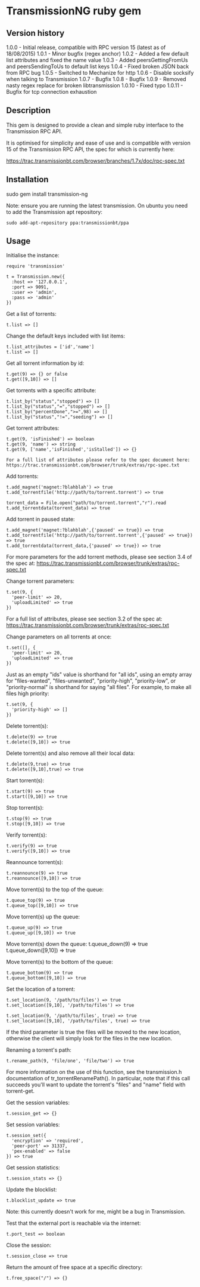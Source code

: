 TransmissionNG ruby gem
=======================

Version history
---------------

1.0.0 - Initial release, compatible with RPC version 15 (latest as of 18/08/2015)
1.0.1 - Minor bugfix (regex anchor)
1.0.2 - Added a few default list attributes and fixed the name value
1.0.3 - Added peersGettingFromUs and peersSendingToUs to default list keys
1.0.4 - Fixed broken JSON back from RPC bug
1.0.5 - Switched to Mechanize for http
1.0.6 - Disable socksify when talking to Transmission
1.0.7 - Bugfix
1.0.8 - Bugfix
1.0.9 - Removed nasty regex replace for broken libtransmission
1.0.10 - Fixed typo
1.0.11 - Bugfix for tcp connection exhaustion


Description
-----------

This gem is designed to provide a clean and simple ruby interface to the Transmission RPC API.

It is optimised for simplicity and ease of use and is compatible with version 15 of the
Transmission RPC API, the spec for which is currently here:

https://trac.transmissionbt.com/browser/branches/1.7x/doc/rpc-spec.txt


Installation
------------

sudo gem install transmission-ng

Note: ensure you are running the latest transmission.  On ubuntu you need to add the
Transmission apt repository:

    sudo add-apt-repository ppa:transmissionbt/ppa


Usage
-----

Initialise the instance:

    require 'transmission'

    t = Transmission.new({
      :host => '127.0.0.1',
      :port => 9091,
      :user => 'admin',
      :pass => 'admin'
    })

Get a list of torrents:

    t.list => []

Change the default keys included with list items:

    t.list_attributes = ['id','name']
    t.list => []

Get all torrent information by id:

    t.get(9) => {} or false
    t.get([9,10]) => []

Get torrents with a specific attribute:

    t.list_by("status","stopped") => []
    t.list_by("status","=","stopped") => []
    t.list_by("percentDone",">=",98) => []
    t.list_by("status","!=","seeding") => []

Get torrent attributes:

    t.get(9, 'isFinished') => boolean
    t.get(9, 'name') => string
    t.get(9, ['name','isFinished','isStalled']) => {}

    For a full list of attributes please refer to the spec document here:
    https://trac.transmissionbt.com/browser/trunk/extras/rpc-spec.txt

Add torrents:

    t.add_magnet('magnet:?blahblah') => true
    t.add_torrentfile('http://path/to/torrent.torrent') => true

    torrent_data = File.open("path/to/torrent.torrent","r").read
    t.add_torrentdata(torrent_data) => true

Add torrent in paused state:

    t.add_magnet('magnet:?blahblah',{'paused' => true}) => true
    t.add_torrentfile('http://path/to/torrent.torrent',{'paused' => true}) => true
    t.add_torrentdata(torrent_data,{'paused' => true}) => true

For more parameters for the add torrent methods, please see section 3.4 of the spec at:
https://trac.transmissionbt.com/browser/trunk/extras/rpc-spec.txt

Change torrent parameters:

    t.set(9, {
      'peer-limit' => 20,
      'uploadLimited' => true
    })

For a full list of attributes, please see section 3.2 of the spec at:
https://trac.transmissionbt.com/browser/trunk/extras/rpc-spec.txt

Change parameters on all torrents at once:

    t.set([], {
      'peer-limit' => 20,
      'uploadLimited' => true
    })

Just as an empty "ids" value is shorthand for "all ids", using an empty array for "files-wanted",
"files-unwanted", "priority-high", "priority-low", or "priority-normal" is shorthand for saying
"all files".  For example, to make all files high priority:

    t.set(9, {
      'priority-high' => []
    })

Delete torrent(s):

    t.delete(9) => true
    t.delete([9,10]) => true

Delete torrent(s) and also remove all their local data:

    t.delete(9,true) => true
    t.delete([9,10],true) => true

Start torrent(s):

    t.start(9) => true
    t.start([9,10]) => true

Stop torrent(s):

    t.stop(9) => true
    t.stop([9,10]) => true

Verify torrent(s):

    t.verify(9) => true
    t.verify([9,10]) => true

Reannounce torrent(s):

    t.reannounce(9) => true
    t.reannounce([9,10]) => true

Move torrent(s) to the top of the queue:

    t.queue_top(9) => true
    t.queue_top([9,10]) => true

Move torrent(s) up the queue:

    t.queue_up(9) => true
    t.queue_up([9,10]) => true

Move torrent(s) down the queue:
    t.queue_down(9) => true
    t.queue_down([9,10]) => true

Move torrent(s) to the bottom of the queue:

    t.queue_bottom(9) => true
    t.queue_bottom([9,10]) => true

Set the location of a torrent:

    t.set_location(9, '/path/to/files') => true
    t.set_location([9,10], '/path/to/files') => true

    t.set_location(9, '/path/to/files', true) => true
    t.set_location([9,10], '/path/to/files', true) => true

If the third parameter is true the files will be moved to the new location, otherwise the
client will simply look for the files in the new location.

Renaming a torrent's path:

    t.rename_path(9, 'file/one', 'file/two') => true

For more information on the use of this function, see the transmission.h documentation of
tr_torrentRenamePath(). In particular, note that if this call succeeds you'll want to
update the torrent's "files" and "name" field with torrent-get.

Get the session variables:

    t.session_get => {}

Set session variables:

    t.session_set({
      'encryption' => 'required',
      'peer-port' => 31337,
      'pex-enabled' => false
    }) => true

Get session statistics:

    t.session_stats => {}

Update the blocklist:

    t.blocklist_update => true

Note: this currently doesn't work for me, might be a bug in Transmission.

Test that the external port is reachable via the internet:

    t.port_test => boolean

Close the session:

    t.session_close => true

Return the amount of free space at a specific directory:

    t.free_space("/") => {}
